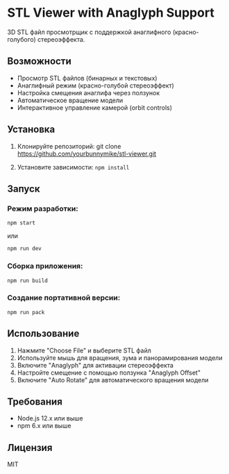 # STL Viewer with Anaglyph Support

3D STL файл просмотрщик с поддержкой анаглифного (красно-голубого) стереоэффекта.

## Возможности

- Просмотр STL файлов (бинарных и текстовых)
- Анаглифный режим (красно-голубой стереоэффект)
- Настройка смещения анаглифа через ползунок
- Автоматическое вращение модели
- Интерактивное управление камерой (orbit controls)

## Установка

1. Клонируйте репозиторий:
git clone https://github.com/yourbunnymike/stl-viewer.git

2. Установите зависимости:
`npm install`

## Запуск

### Режим разработки:
`npm start`

или

`npm run dev`

### Сборка приложения:
`npm run build`

### Создание портативной версии:
`npm run pack`

## Использование

1. Нажмите "Choose File" и выберите STL файл
2. Используйте мышь для вращения, зума и панорамирования модели
3. Включите "Anaglyph" для активации стереоэффекта
4. Настройте смещение с помощью ползунка "Anaglyph Offset"
5. Включите "Auto Rotate" для автоматического вращения модели

## Требования

- Node.js 12.x или выше
- npm 6.x или выше

## Лицензия

MIT





